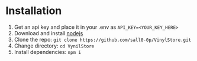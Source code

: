 # Installation
1. Get an api key and place it in your .env as `API_KEY=<YOUR_KEY_HERE>`
2. Download and install [nodejs](https://nodejs.org/en/download)
3. Clone the repo: `git clone https://github.com/sall0-0p/VinylStore.git`
4. Change directory: `cd VynilStore`
5. Install dependencies: `npm i`
